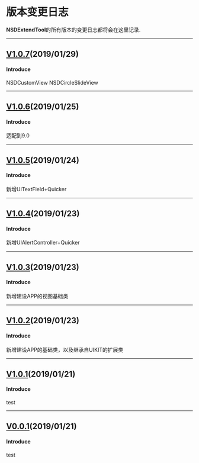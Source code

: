 # 版本变更日志
**NSDExtendTool**的所有版本的变更日志都将会在这里记录.

---
## [V1.0.7](https://github.com/NeeSDev/NSDExtendTool/tree/1.0.7)(2019/01/29)

#### Introduce
NSDCustomView
    NSDCircleSlideView

---
## [V1.0.6](https://github.com/NeeSDev/NSDExtendTool/tree/1.0.6)(2019/01/25)

#### Introduce
适配到9.0

---
## [V1.0.5](https://github.com/NeeSDev/NSDExtendTool/tree/1.0.5)(2019/01/24)

#### Introduce
新增UITextField+Quicker

---
## [V1.0.4](https://github.com/NeeSDev/NSDExtendTool/tree/1.0.4)(2019/01/23)

#### Introduce
新增UIAlertController+Quicker

---
## [V1.0.3](https://github.com/NeeSDev/NSDExtendTool/tree/1.0.3)(2019/01/23)

#### Introduce
新增建设APP的视图基础类

---
## [V1.0.2](https://github.com/NeeSDev/NSDExtendTool/tree/1.0.2)(2019/01/23)

#### Introduce
新增建设APP的基础类，以及继承自UIKIT的扩展类

---
## [V1.0.1](https://github.com/NeeSDev/NSDExtendTool/tree/1.0.1)(2019/01/21)

#### Introduce
test

---
## [V0.0.1](https://github.com/NeeSDev/NSDExtendTool/tree/0.0.1)(2019/01/21)

#### Introduce
test
 

 
